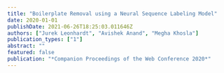 ```yaml
---
title: "Boilerplate Removal using a Neural Sequence Labeling Model"
date: 2020-01-01
publishDate: 2021-06-26T18:25:03.011646Z
authors: ["Jurek Leonhardt", "Avishek Anand", "Megha Khosla"]
publication_types: ["1"]
abstract: ""
featured: false
publication: "*Companion Proceedings of the Web Conference 2020*"
---
```


